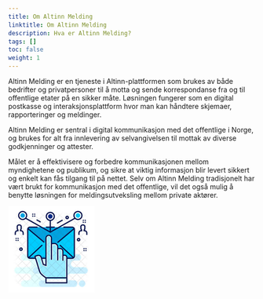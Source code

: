 ```yaml
---
title: Om Altinn Melding
linktitle: Om Altinn Melding
description: Hva er Altinn Melding?
tags: []
toc: false
weight: 1
---
```


Altinn Melding er en tjeneste i Altinn-plattformen som brukes av både bedrifter og privatpersoner
til å motta og sende korrespondanse fra og til offentlige etater på en sikker  måte. 
Løsningen fungerer som en digital postkasse og interaksjonsplattform hvor man kan håndtere skjemaer,
rapporteringer og meldinger.

Altinn Melding er sentral i digital kommunikasjon med det offentlige i Norge,
og brukes for alt fra innlevering av selvangivelsen til mottak av diverse godkjenninger og attester.

Målet er å effektivisere og forbedre kommunikasjonen mellom myndighetene og publikum,
og sikre at viktig informasjon blir levert sikkert og enkelt kan fås tilgang til på nettet.
Selv om Altinn Melding tradisjonelt har vært brukt for kommunikasjon med det offentlige,
vil det også mulig å benytte løsningen for meldingsutveksling mellom private aktører.

![altinn3-correspondence-logo](./altinn3-correspondence-logo.png "Altinn 3 Correspondence gir sikker og brukervennlig meldingsutveksling")
